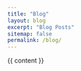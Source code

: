 ```yaml
---
title: "Blog"
layout: blog
excerpt: "Blog Posts"
sitemap: false
permalink: /blog/
---
```


<div id="textid" class="col-sm-12">
  {{ content }}
</div>


